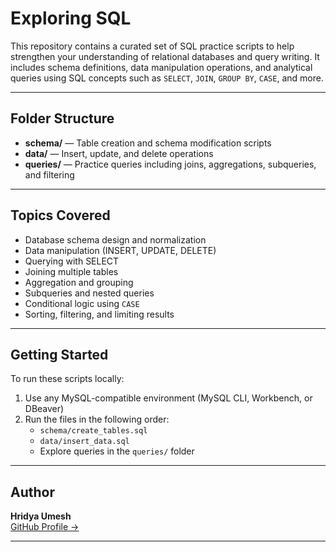 # Exploring SQL

This repository contains a curated set of SQL practice scripts to help strengthen your understanding of relational databases and query writing. It includes schema definitions, data manipulation operations, and analytical queries using SQL concepts such as `SELECT`, `JOIN`, `GROUP BY`, `CASE`, and more.

---

## Folder Structure

- **schema/** — Table creation and schema modification scripts  
- **data/** — Insert, update, and delete operations  
- **queries/** — Practice queries including joins, aggregations, subqueries, and filtering

---

## Topics Covered

- Database schema design and normalization
- Data manipulation (INSERT, UPDATE, DELETE)
- Querying with SELECT
- Joining multiple tables
- Aggregation and grouping
- Subqueries and nested queries
- Conditional logic using `CASE`
- Sorting, filtering, and limiting results

---

## Getting Started

To run these scripts locally:
1. Use any MySQL-compatible environment (MySQL CLI, Workbench, or DBeaver)
2. Run the files in the following order:
   - `schema/create_tables.sql`
   - `data/insert_data.sql`
   - Explore queries in the `queries/` folder

---

## Author

**Hridya Umesh**  
[GitHub Profile →](https://github.com/Hridya2001)

---


